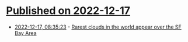 # [Published on 2022-12-17](index.md)

* [2022-12-17, 08:35:23](https://news.ycombinator.com/item?id=34025981) - [Rarest clouds in the world appear over the SF Bay Area](https://www.sfgate.com/bayarea/article/Rare-noctilucent-clouds-appear-in-SF-Bay-Area-17659007.php)
